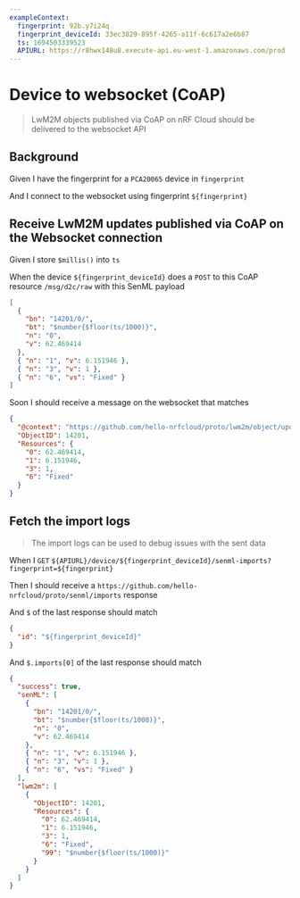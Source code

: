 ```yaml
---
exampleContext:
  fingerprint: 92b.y7i24q
  fingerprint_deviceId: 33ec3829-895f-4265-a11f-6c617a2e6b87
  ts: 1694503339523
  APIURL: https://r8hwx148u8.execute-api.eu-west-1.amazonaws.com/prod
---
```


# Device to websocket (CoAP)

> LwM2M objects published via CoAP on nRF Cloud should be delivered to the
> websocket API

## Background

Given I have the fingerprint for a `PCA20065` device in `fingerprint`

And I connect to the websocket using fingerprint `${fingerprint}`

## Receive LwM2M updates published via CoAP on the Websocket connection

Given I store `$millis()` into `ts`

When the device `${fingerprint_deviceId}` does a `POST` to this CoAP resource
`/msg/d2c/raw` with this SenML payload

```json
[
  {
    "bn": "14201/0/",
    "bt": "$number{$floor(ts/1000)}",
    "n": "0",
    "v": 62.469414
  },
  { "n": "1", "v": 6.151946 },
  { "n": "3", "v": 1 },
  { "n": "6", "vs": "Fixed" }
]
```

Soon I should receive a message on the websocket that matches

```json
{
  "@context": "https://github.com/hello-nrfcloud/proto/lwm2m/object/update",
  "ObjectID": 14201,
  "Resources": {
    "0": 62.469414,
    "1": 6.151946,
    "3": 1,
    "6": "Fixed"
  }
}
```

## Fetch the import logs

> The import logs can be used to debug issues with the sent data

When I `GET`
`${APIURL}/device/${fingerprint_deviceId}/senml-imports?fingerprint=${fingerprint}`

Then I should receive a `https://github.com/hello-nrfcloud/proto/senml/imports`
response

And `$` of the last response should match

```json
{
  "id": "${fingerprint_deviceId}"
}
```

And `$.imports[0]` of the last response should match

```json
{
  "success": true,
  "senML": [
    {
      "bn": "14201/0/",
      "bt": "$number{$floor(ts/1000)}",
      "n": "0",
      "v": 62.469414
    },
    { "n": "1", "v": 6.151946 },
    { "n": "3", "v": 1 },
    { "n": "6", "vs": "Fixed" }
  ],
  "lwm2m": [
    {
      "ObjectID": 14201,
      "Resources": {
        "0": 62.469414,
        "1": 6.151946,
        "3": 1,
        "6": "Fixed",
        "99": "$number{$floor(ts/1000)}"
      }
    }
  ]
}
```

